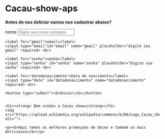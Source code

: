 # Cacau-show-aps
<!DOCTYPE html>
<html lang="en">

<head>
    <meta charset="UTF-8">
    <meta name="viewport" content="width=device-width, initial-scale=1.0">
    <title>cacau show</title>
</head>

<body>
    <p><b>Antes de nos deliciar vamos nos cadastrar abaixo?</b></p>
    <form action="processar.php"></form>
    <label for="nome">nome</label>
    <input type="text" id="nome" name="nome" placeholder="Digite seu nome completo" required> <br>


    <label for="gmail">email</label>
    <input type="email"id="email" name="gmail" placeholder="digite seu gmail" required> <br>

    <label for="senha">senha</label>
    <input type="senha" id="senha" name="senha" placeholder="Digite sua senha" required> <br>

    <label for="datadenascimento">Data de nascimento</label>
    <input type="date" id="datadenascimento" name="datadenascimento" required> <br>

    <button type="submit"><b>Enviar</b></button>


    <h1><strong> Bem vindos a Cacau show</strong></h1>
    <img src="https://upload.wikimedia.org/wikipedia/commons/b/b0/Logo_Cacau_Show.png" alt="">

    <p><b>Aqui temos as melhores promoçoes de doces e tambem os mais deliciosos</b></p>










</body>

</html>